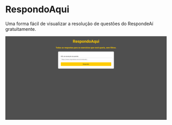 # RespondoAqui

Uma forma fácil de visualizar a resolução de questões do RespondeAí gratuitamente.

![Home Image](.github/home.png)